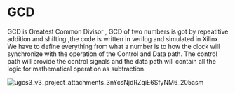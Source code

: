 # GCD
GCD is Greatest Common Divisor , GCD of two numbers is got by repeatitive addition and shifting ,the code is written in verilog and simulated in Xilinx We have to define everything from what a number is to how the clock will synchronize with the operation of the Control and Data path. The control path will provide the control signals and the data path will contain all the logic for mathematical operation as subtraction.

![ugcs3_v3_project_attachments_3nYcsNjdRZqiE6SfyNM6_205asm](https://user-images.githubusercontent.com/59930656/161591024-77169bc6-1630-4473-9083-533a757fb624.png)
